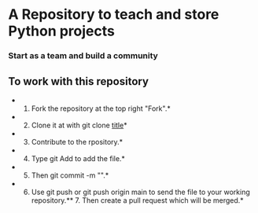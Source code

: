 # A Repository to teach and store Python projects
### Start as a team and build a community
## To work with this repository
* 1. Fork the repository at the top right "Fork".*
* 2. Clone it at with git clone [title](https://github.com/Andy-Kin3/Pytut.git)*
* 3. Contribute to the rpository.*
* 4. Type git Add <name of the file> to add the file.*
* 5. Then git commit -m "<Commit message>".*
* 6. Use git push or git push origin main to send the file to your working repository.** 7. Then create a pull request which will be merged.*

